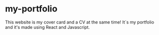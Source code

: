 # my-portfolio
This website is my cover card and a CV at the same time! It´s my portfolio and it's made using React and Javascript.
